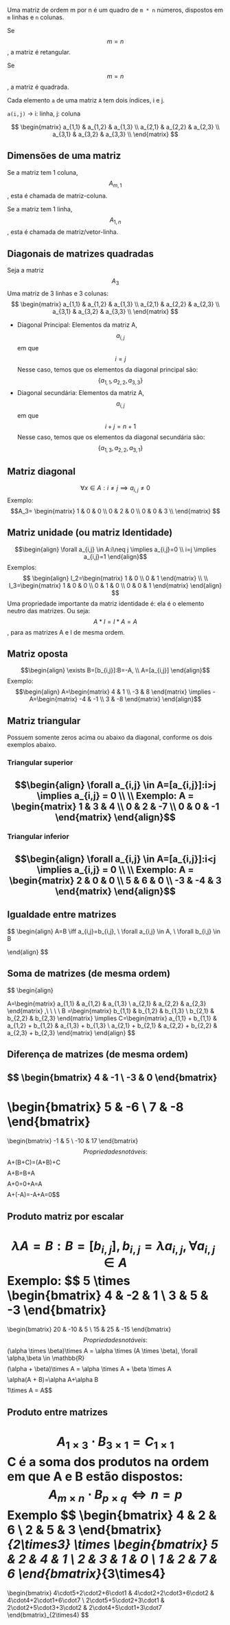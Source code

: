 Uma matriz de ordem m por n é um quadro de `m * n` números, dispostos em `m` linhas e `n` colunas.

Se $$m = n$$, a matriz é retangular.

Se $$m = n$$, a matriz é quadrada.

Cada elemento `a` de uma matriz `A` tem dois índices, i e j.

`a(i,j)` -> i: linha, j: coluna


$$
\begin{matrix}
a_{1,1} & a_{1,2} & a_{1,3} \\
a_{2,1} & a_{2,2} & a_{2,3} \\
a_{3,1} & a_{3,2} & a_{3,3} \\
\end{matrix}
$$
## Dimensões de uma matriz

Se a matriz tem 1 coluna, $$A_{m,1}$$, esta é chamada de matriz-coluna.

Se a matriz tem 1 linha, 
$$A_{1,n}$$, esta é chamada de matriz/vetor-linha.
## Diagonais de matrizes quadradas

Seja a matriz $$A_3$$ Uma matriz de 3 linhas e 3 colunas: 
$$
\begin{matrix}
a_{1,1} & a_{1,2} & a_{1,3} \\
a_{2,1} & a_{2,2} & a_{2,3} \\
a_{3,1} & a_{3,2} & a_{3,3} \\
\end{matrix}
$$

* Diagonal Principal: Elementos da matriz A, $$a_{i,j}$$ em que $$i=j$$Nesse caso, temos que os elementos da diagonal principal são: 
  $$\{a_{1,1},a_{2,2},a_{3,3}\}$$
* Diagonal secundária: Elementos da matriz A,
$$a_{i,j}$$ em que $$i+j=n+1$$Nesse caso, temos que os elementos da diagonal secundária são:
$$\{a_{1,3},a_{2,2},a_{3,1}\}$$
## Matriz diagonal
$$\forall x \in A:i\neq j\implies a_{i,j}\neq 0$$
Exemplo:
$$A_3=
\begin{matrix}
1 & 0 & 0 \\
0 & 2 & 0 \\
0 & 0 & 3 \\
\end{matrix}
$$
## Matriz unidade (ou matriz Identidade)
$$\begin{align} \forall a_{i,j} \in A:i\neq j \implies a_{i,j}=0
\\  i=j \implies a_{i,j}=1 \end{align}$$
Exemplos:
$$
\begin{align}
I_2=\begin{matrix} 1 & 0 \\ 0 & 1 \end{matrix} \\
\\
I_3=\begin{matrix} 1 & 0 & 0 \\ 0 & 1 & 0 \\ 0 & 0 & 1 \end{matrix}
\end{align}
$$
Uma propriedade importante da matriz identidade é: ela é o elemento neutro das matrizes.
Ou seja: $$A*I=I*A=A$$, para as matrizes A e I de mesma ordem.

## Matriz oposta
$$\begin{align}  \exists B=[b_{i,j}]:B=-A, \\ A=[a_{i,j}] \end{align}$$
Exemplo:
$$\begin{align}
A=\begin{matrix} 4 & 1 \\ -3 & 8 \end{matrix}
\implies -A=\begin{matrix} -4 & -1 \\ 3 & -8 \end{matrix} \end{align}$$
## Matriz triangular

Possuem somente zeros acima ou abaixo da diagonal, conforme os dois exemplos abaixo.
### Triangular superior
$$\begin{align}
\forall a_{i,j} \in A=[a_{i,j}]:i>j \implies a_{i,j} = 0 \\ \\ Exemplo:
A = \begin{matrix}
1 & 3 & 4 \\
0 & 2 & -7 \\
0 & 0 & -1
\end{matrix}
\end{align}$$
---
### Triangular inferior
$$\begin{align}
\forall a_{i,j} \in A=[a_{i,j}]:i<j \implies a_{i,j} = 0 \\ \\ Exemplo:
A = \begin{matrix}
2 & 0 & 0 \\
5 & 6 & 0 \\
-3 & -4 & 3
\end{matrix}
\end{align}$$
---
## Igualdade entre matrizes
$$
\begin{align}
A=B \iff a_{i,j}=b_{i,j},
\\ \forall a_{i,j} \in A,
\\ \forall b_{i,j} \in B

\end{align}
$$
## Soma de matrizes (de mesma ordem)
$$
\begin{align}

A=\begin{matrix}
a_{1,1} & a_{1,2} & a_{1,3} \\
a_{2,1} & a_{2,2} & a_{2,3}
\end{matrix} 
,\ \ \ \ B =\begin{matrix}
b_{1,1} & b_{1,2} & b_{1,3} \\
b_{2,1} & b_{2,2} & b_{2,3}
\end{matrix}
\implies
C=\begin{matrix}
a_{1,1} + b_{1,1} & a_{1,2} + b_{1,2} & a_{1,3} + b_{1,3} \\
a_{2,1} + b_{2,1} & a_{2,2} + b_{2,2} & a_{2,3} + b_{2,3}
\end{matrix}
\end{align}
$$
## Diferença de matrizes (de mesma ordem)
$$
\begin{bmatrix} 
4 & -1 \\
-3 & 0
\end{bmatrix}
 -
 \begin{bmatrix} 
5 & -6 \\
7 & -8
\end{bmatrix}
=
 \begin{bmatrix} 
-1 & 5 \\
-10 & 17
\end{bmatrix}
$$
Propriedades notáveis:
 $$
 A+(B+C)=(A+B)+C
 $$
$$A+B=B+A$$
$$A+0=0+A=A$$
$$A+(-A)=-A+A=0$$
## Produto matriz por escalar
$$
\lambda A = B: B=[b_{i,j}], b_{i,j}=\lambda a_{i,j},\forall a_{i,j} \in A
$$
Exemplo:
$$
5 \times 
\begin{bmatrix}
4 & -2 & 1 \\
3 & 5 & -3
\end{bmatrix}
=
\begin{bmatrix}
20 & -10 & 5 \\
15 & 25 & -15
\end{bmatrix}
$$
Propriedades notáveis:
$$(\alpha \times \beta)\times A = \alpha \times (A \times \beta), \forall \alpha,\beta \in \mathbb{R}$$
$$(\alpha + \beta)\times A = \alpha \times A + \beta \times A$$
$$\alpha(A + B)=\alpha A+\alpha B$$
$$1\times A = A$$
## Produto entre matrizes
$$A_{1\times3} \cdot B_{3\times1}=C_{1\times1} $$
C é a soma dos produtos na ordem em que A e B estão dispostos:
$$
A_{m\times n}\cdot B_{p\times q} \iff n = p
$$
Exemplo
$$
\begin{bmatrix}
4 & 2 & 6 \\
2 & 5 & 3
\end{bmatrix}_{2\times3}
\times
\begin{bmatrix}
5 & 2 & 4 & 1 \\
2 & 3 & 1 & 0 \\
1 & 2 & 7 & 6
\end{bmatrix}_{3\times4}
=
\begin{bmatrix}
4\cdot5+2\cdot2+6\cdot1 &
4\cdot2+2\cdot3+6\cdot2 &
4\cdot4+2\cdot1+6\cdot7
\\
2\cdot5+5\cdot2+3\cdot1 &
2\cdot2+5\cdot3+3\cdot2 &
2\cdot4+5\cdot1+3\cdot7
\end{bmatrix}_{2\times4}
$$